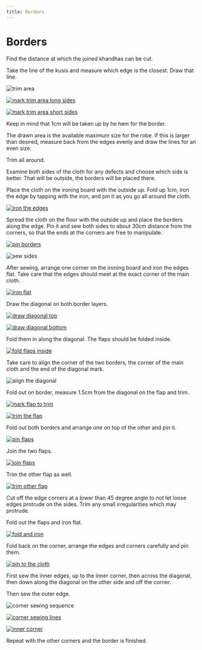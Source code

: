 ```yaml
---
title: Borders
---
```


# Borders

Find the distance at which the joined khandhas can be cut.

Take the line of the kusis and measure which edge is the closest. Draw that
line.

![trim area](../img/borders/figures/trim-area.jpg)

[![mark trim area long sides][mark-trim-area]][mark-trim-area-orig]

[mark-trim-area]: ../img/borders/photos/mark-trim-area_w500.jpg
[mark-trim-area-orig]: ../img/borders/photos/mark-trim-area_orig.jpg

[![mark trim area short sides][mark-trim-area-side]][mark-trim-area-side-orig]

[mark-trim-area-side]: ../img/borders/photos/mark-trim-area-side_w500.jpg
[mark-trim-area-side-orig]: ../img/borders/photos/mark-trim-area-side_orig.jpg

Keep in mind that 1cm will be taken up by he hem for the border.

The drawn area is the available maximum size for the robe. If this is larger
than desired, measure back from the edges evenly and draw the lines for an even
size.

Trim all around.

Examine both sides of the cloth for any defects and choose which side is better.
That will be outside, the borders will be placed there.

Place the cloth on the ironing board with the outside up. Fold up 1cm, iron the
edge by tapping with the iron, and pin it as you go all around the cloth.

[![iron the edges][iron-edges-and-pin]][iron-edges-and-pin-orig]

[iron-edges-and-pin]: ../img/borders/photos/iron-edges-and-pin_w500.jpg
[iron-edges-and-pin-orig]: ../img/borders/photos/iron-edges-and-pin_orig.jpg

Spread the cloth on the floor with the outside up and place the borders along
the edge. Pin it and sew both sides to about 30cm distance from the corners, so
that the ends at the corners are free to manipulate.

[![pin borders][pin-borders]][pin-borders-orig]

[pin-borders]: ../img/borders/photos/pin-borders_w500.jpg
[pin-borders-orig]: ../img/borders/photos/pin-borders_orig.jpg

![sew sides](../img/borders/figures/sew-sides.jpg)

After sewing, arrange one corner on the ironing board and iron the edges flat.
Take care that the edges should meet at the exact corner of the main cloth.

[![iron flat][corner-01-arrange-and-iron-flat]][corner-01-arrange-and-iron-flat-orig]

[corner-01-arrange-and-iron-flat]: ../img/borders/photos/corner-01-arrange-and-iron-flat_w500.jpg
[corner-01-arrange-and-iron-flat-orig]: ../img/borders/photos/corner-01-arrange-and-iron-flat_orig.jpg

Draw the diagonal on both border layers.

[![draw diagonal top][corner-02-mark-diagonal-top]][corner-02-mark-diagonal-top-orig]

[corner-02-mark-diagonal-top]: ../img/borders/photos/corner-02-mark-diagonal-top_w500.jpg
[corner-02-mark-diagonal-top-orig]: ../img/borders/photos/corner-02-mark-diagonal-top_orig.jpg

[![draw diagonal bottom][corner-03-mark-diagonal-bottom]][corner-03-mark-diagonal-bottom-orig]

[corner-03-mark-diagonal-bottom]: ../img/borders/photos/corner-03-mark-diagonal-bottom_w500.jpg
[corner-03-mark-diagonal-bottom-orig]: ../img/borders/photos/corner-03-mark-diagonal-bottom_orig.jpg

Fold them in along the diagonal. The flaps should be folded inside.

[![fold flaps inside][corner-04-fold-flaps-inside]][corner-04-fold-flaps-inside-orig]

[corner-04-fold-flaps-inside]: ../img/borders/photos/corner-04-fold-flaps-inside_w500.jpg
[corner-04-fold-flaps-inside-orig]: ../img/borders/photos/corner-04-fold-flaps-inside_orig.jpg

Take care to align the corner of the two borders, the corner of the main cloth
and the end of the diagonal mark.

![align the diagonal](../img/borders/figures/align-the-diagonal.jpg)

Fold out on border, measure 1.5cm from the diagonal on the flap and trim.

[![mark flap to trim][corner-05-mark-flap-to-trim]][corner-05-mark-flap-to-trim-orig]

[corner-05-mark-flap-to-trim]: ../img/borders/photos/corner-05-mark-flap-to-trim_w500.jpg
[corner-05-mark-flap-to-trim-orig]: ../img/borders/photos/corner-05-mark-flap-to-trim_orig.jpg

[![trim the flap][corner-06-trim-flap]][corner-06-trim-flap-orig]

[corner-06-trim-flap]: ../img/borders/photos/corner-06-trim-flap_w500.jpg
[corner-06-trim-flap-orig]: ../img/borders/photos/corner-06-trim-flap_orig.jpg

Fold out both borders and arrange one on top of the other and pin it.

[![pin flaps][corner-07-pin-flaps]][corner-07-pin-flaps-orig]

[corner-07-pin-flaps]: ../img/borders/photos/corner-07-pin-flaps_w500.jpg
[corner-07-pin-flaps-orig]: ../img/borders/photos/corner-07-pin-flaps_orig.jpg

Join the two flaps.

[![join flaps][corner-08-joined]][corner-08-joined-orig]

[corner-08-joined]: ../img/borders/photos/corner-08-joined_w500.jpg
[corner-08-joined-orig]: ../img/borders/photos/corner-08-joined_orig.jpg

Trim the other flap as well.

[![trim other flap][corner-09-trim]][corner-09-trim-orig]

[corner-09-trim]: ../img/borders/photos/corner-09-trim_w500.jpg
[corner-09-trim-orig]: ../img/borders/photos/corner-09-trim_orig.jpg

Cut off the edge corners at a lower than 45 degree angle to not let loose edges
protrude on the sides. Trim any small irregularities which may protrude.

Fold out the flaps and iron flat.

[![fold and iron][corner-10-flatten]][corner-10-flatten-orig]

[corner-10-flatten]: ../img/borders/photos/corner-10-flatten_w500.jpg
[corner-10-flatten-orig]: ../img/borders/photos/corner-10-flatten_orig.jpg

Fold back on the corner, arrange the edges and corners carefully and pin them.

[![pin to the cloth][corner-11-pin-to-cloth]][corner-11-pin-to-cloth-orig]

[corner-11-pin-to-cloth]: ../img/borders/photos/corner-11-pin-to-cloth_w500.jpg
[corner-11-pin-to-cloth-orig]: ../img/borders/photos/corner-11-pin-to-cloth_orig.jpg

First sew the inner edges, up to the inner corner, then across the diagonal, then
down along the diagonal on the other side and off the corner.

Then sew the outer edge.

![corner sewing sequence](../img/borders/figures/corner-sewing-sequence.jpg)

[![corner sewing lines][corner-12-sewing-lines]][corner-12-sewing-lines-orig]

[corner-12-sewing-lines]: ../img/borders/photos/corner-12-sewing-lines_w500.jpg
[corner-12-sewing-lines-orig]: ../img/borders/photos/corner-12-sewing-lines_orig.jpg

[![inner corner][corner-13-sewing-inner-corner]][corner-13-sewing-inner-corner-orig]

[corner-13-sewing-inner-corner]: ../img/borders/photos/corner-13-sewing-inner-corner_w500.jpg
[corner-13-sewing-inner-corner-orig]: ../img/borders/photos/corner-13-sewing-inner-corner_orig.jpg

Repeat with the other corners and the border is finished.

